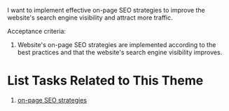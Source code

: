 I want to implement effective on-page SEO strategies to improve the website's search engine visibility and attract more traffic.

Acceptance criteria:
1. Website's on-page SEO strategies are implemented according to the best practices and that the website's search engine visibility improves.

# List Tasks Related to This Theme
1. [on-page SEO strategies](https://github.com/tishamadhok/mywebclass-agile-docs/blob/main/documentation/theme_1/initiatives/Epics/User%20Stories/Tasks/on-page%20SEO%20strat.md)